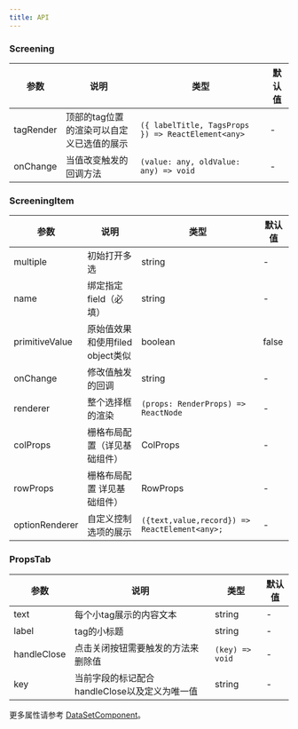 ```yaml
---
title: API
---
```


### Screening

| 参数 | 说明 | 类型 | 默认值 |
| --- | --- | --- | --- |
| tagRender | 顶部的tag位置的渲染可以自定义已选值的展示 | `({ labelTitle, TagsProps }) => ReactElement<any>` | - |
| onChange | 当值改变触发的回调方法 | `(value: any, oldValue: any) => void` | - |

### ScreeningItem

| 参数 | 说明 | 类型 | 默认值 |
| --- | --- | --- | --- |
| multiple | 初始打开多选 | string | - |
| name | 绑定指定field（必填） | string | - |
| primitiveValue | 原始值效果和使用filed object类似 | boolean | false |
| onChange | 修改值触发的回调 | string | - |
| renderer | 整个选择框的渲染 | `(props: RenderProps) => ReactNode` | - |
| colProps | 栅格布局配置（详见基础组件） | ColProps | - |
| rowProps | 栅格布局配置 详见基础组件） | RowProps | - |
| optionRenderer | 自定义控制选项的展示 | `({text,value,record}) => ReactElement<any>;` | - |

### PropsTab 

| 参数 | 说明 | 类型 | 默认值 |
| --- | --- | --- | --- |
| text | 每个小tag展示的内容文本 | string | - |
| label | tag的小标题 | string | - |
| handleClose | 点击关闭按钮需要触发的方法来删除值 | `(key) => void` | - |
| key | 当前字段的标记配合handleClose以及定义为唯一值 | string | - |


更多属性请参考 [DataSetComponent](/en/procmp/abstract/#DataSetComponent)。

